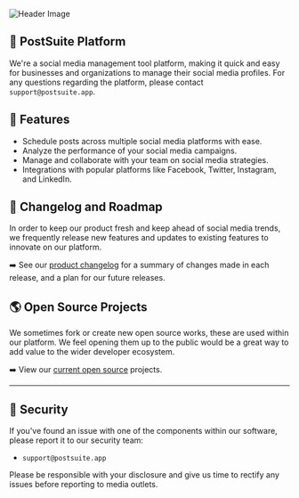 ![Header Image](https://media.licdn.com/dms/image/v2/D4E3DAQEXwKBtAgm18A/image-scale_191_1128/image-scale_191_1128/0/1729803585481/postsuiteapp_cover?e=1730415600&v=beta&t=6-YCR3Kw0kZSwc58BhRG5DbCivRTQo7l2PU8fM_E9oU)

## 📮 PostSuite Platform
We're a social media management tool platform, making it quick and easy for businesses and organizations to manage their social media profiles. For any questions regarding the platform, please contact `support@postsuite.app`.

## 🚀 Features
- Schedule posts across multiple social media platforms with ease.
- Analyze the performance of your social media campaigns.
- Manage and collaborate with your team on social media strategies.
- Integrations with popular platforms like Facebook, Twitter, Instagram, and LinkedIn.


## 📝 Changelog and Roadmap
In order to keep our product fresh and keep ahead of social media trends, we frequently release new features and updates to existing features to innovate on our platform.

➡️ See our [product changelog](https://postsuite.app/roadmap) for a summary of changes made in each release, and a plan for our future releases.


## 🌎 Open Source Projects
We sometimes fork or create new open source works, these are used within our platform. We feel opening them up to the public would be a great way to add value to the wider developer ecosystem.

➡️ View our [current open source](https://github.com/orgs/PostSuite/repositories) projects.

---

## 📧 Security
If you've found an issue with one of the components within our software, please report it to our security team:
- `support@postsuite.app`

Please be responsible with your disclosure and give us time to rectify any issues before reporting to media outlets.

